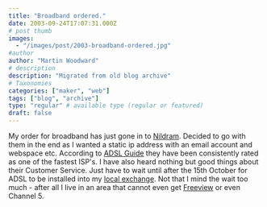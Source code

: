 ```yaml
---
title: "Broadband ordered."
date: 2003-09-24T17:07:31.000Z
# post thumb
images:
  - "/images/post/2003-broadband-ordered.jpg"
#author
author: "Martin Woodward"
# description
description: "Migrated from old blog archive"
# Taxonomies
categories: ["maker", "web"]
tags: ["blog", "archive"]
type: "regular" # available type (regular or featured)
draft: false
---
```

My order for broadband has just gone in to [Nildram](http://www.nildram.com).  Decided to go with them in the end as I wanted a static ip address with an email account and webspace etc.  According to [ADSL Guide](http://www.adslguide.org.uk) they have been consistently rated as one of the fastest ISP's.  I have also heard nothing but good things about their Customer Service.   Just have to wait until after the 15th October for ADSL to be installed into my [local exchange](http://www.stocksfieldbroadband.co.uk).  Not that I mind the wait too much - after all I live in an area that cannot even get [Freeview](http://www.freeview.co.uk) or even Channel 5.